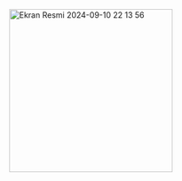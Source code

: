 <img width="294" alt="Ekran Resmi 2024-09-10 22 13 56" src="https://github.com/user-attachments/assets/6269e620-62b2-4d5b-8a20-14dd2e0efad0">
